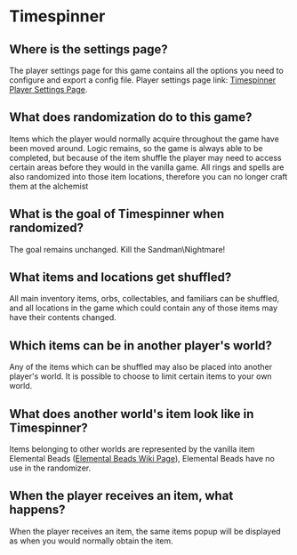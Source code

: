 # Timespinner

## Where is the settings page?

The player settings page for this game contains all the options you need to configure and export a config file. Player
settings page link: [Timespinner Player Settings Page](../player-settings).

## What does randomization do to this game?

Items which the player would normally acquire throughout the game have been moved around. Logic remains, so the game is
always able to be completed, but because of the item shuffle the player may need to access certain areas before they
would in the vanilla game. All rings and spells are also randomized into those item locations, therefore you can no
longer craft them at the alchemist

## What is the goal of Timespinner when randomized?

The goal remains unchanged. Kill the Sandman\Nightmare!

## What items and locations get shuffled?

All main inventory items, orbs, collectables, and familiars can be shuffled, and all locations in the game which could
contain any of those items may have their contents changed.

## Which items can be in another player's world?

Any of the items which can be shuffled may also be placed into another player's world. It is possible to choose to limit
certain items to your own world.

## What does another world's item look like in Timespinner?

Items belonging to other worlds are represented by the vanilla item Elemental
Beads ([Elemental Beads Wiki Page](https://timespinnerwiki.com/Use_Items)), Elemental Beads have no use in the
randomizer.

## When the player receives an item, what happens?

When the player receives an item, the same items popup will be displayed as when you would normally obtain the item.

